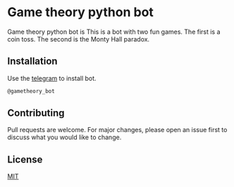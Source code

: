 # Game theory python bot

Game theory python bot is This is a bot with two fun games. The first is a coin toss. The second is the Monty Hall paradox.

## Installation

Use the [telegram](https://web.telegram.org/#/im?p=@gametheory_bot) to install bot.

```bash
@gametheory_bot
```
## Contributing
Pull requests are welcome. For major changes, please open an issue first to discuss what you would like to change.

## License
[MIT](https://choosealicense.com/licenses/mit/)
